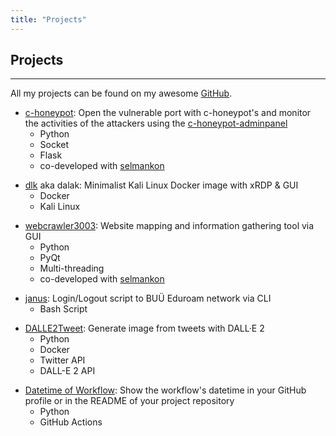 ```yaml
---
title: "Projects"
---
```


## Projects

---

All my projects can be found on my awesome [GitHub](https://github.com/ZekeriyaAY?tab=repositories).

- [c-honeypot](https://github.com/selmankon/c-honeypot): Open the vulnerable port with c-honeypot's and monitor the activities of the attackers using the [c-honeypot-adminpanel](https://github.com/selmankon/c-honeypot-adminpanel)
    * Python
    * Socket
    * Flask
    * co-developed with [selmankon](https://selmankon.com)

* [dlk](https://github.com/ZekeriyaAY/dlk) aka dalak: Minimalist Kali Linux Docker image with xRDP & GUI
    * Docker
    * Kali Linux

- [webcrawler3003](https://github.com/ZekeriyaAY/webcrawler3003): Website mapping and information gathering tool via GUI
    * Python
    * PyQt
    * Multi-threading
    * co-developed with [selmankon](https://selmankon.com)

* [janus](https://github.com/ZekeriyaAY/janus): Login/Logout script to BUÜ Eduroam network via CLI
    * Bash Script

- [DALLE2Tweet](https://github.com/ZekeriyaAY/DALLE2Tweet): Generate image from tweets with DALL·E 2
    * Python
    * Docker
    * Twitter API
    * DALL-E 2 API

* [Datetime of Workflow](https://github.com/marketplace/actions/datetime-of-workflow): Show the workflow's datetime in your GitHub profile or in the README of your project repository
    * Python
    * GitHub Actions
    